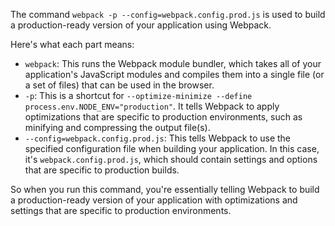 The command `webpack -p --config=webpack.config.prod.js` is used to build a production-ready version of your application using Webpack. 

Here's what each part means:

- `webpack`: This runs the Webpack module bundler, which takes all of your application's JavaScript modules and compiles them into a single file (or a set of files) that can be used in the browser.
- `-p`: This is a shortcut for `--optimize-minimize --define process.env.NODE_ENV="production"`. It tells Webpack to apply optimizations that are specific to production environments, such as minifying and compressing the output file(s).
- `--config=webpack.config.prod.js`: This tells Webpack to use the specified configuration file when building your application. In this case, it's `webpack.config.prod.js`, which should contain settings and options that are specific to production builds.

So when you run this command, you're essentially telling Webpack to build a production-ready version of your application with optimizations and settings that are specific to production environments.